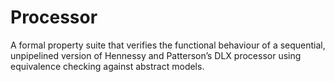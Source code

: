 # Processor
A formal property suite that verifies the functional behaviour of a sequential, unpipelined version of Hennessy and Patterson’s DLX processor using equivalence checking against abstract models.
